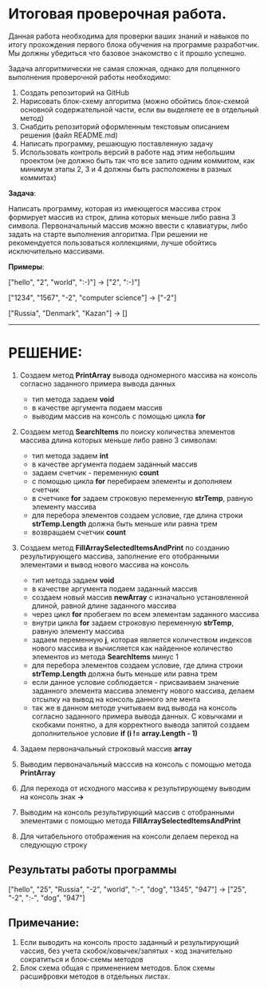 # Итоговая проверочная работа.

Данная работа необходима для проверки ваших знаний и навыков по итогу прохождения первого блока обучения на программе разработчик. Мы должны убедиться что базовое знакомство с it прошло успешно.

Задача алгоритмически не самая сложная, однако для полценного выполнения проверочной работы необходимо:
1. Создать репозиторий на GitHub
2. Нарисовать блок-схему алгоритма (можно обойтись блок-схемой основной содержательной части, если вы выделяете ее в отдельный метод)
3. Снабдить репозиторий оформленным текстовым описанием решения (файл README.md)
4. Написать программу, решающую поставленную задачу
5. Использовать контроль версий в работе над этим небольшим проектом (не должно быть так что все залито одним коммитом, как минимум этапы 2, 3 и 4 должны быть расположены в разных коммитах)

**Задача**: 

Написать программу, которая из имеющегося массива строк формирует массив из строк, длина которых меньше либо равна 3 символа. Первоначальный массив можно ввести с клавиатуры, либо задать на старте выполнения алгоритма. При решении не рекомендуется пользоваться коллекциями, лучше обойтись исключительно массивами.

**Примеры**:

["hello", "2", "world", ":-)"] -> ["2", ":-)"]

["1234", "1567", "-2", "computer science"] -> ["-2"]

["Russia", "Denmark", "Kazan"] -> []

---

# РЕШЕНИЕ:
1. Создаем метод **PrintArray** вывода одномерного массива на консоль согласно заданного примера вывода данных
	+ тип метода задаем **void**
	+ в качестве аргумента подаем массив
	+ выводим массив на консоль с помощью цикла **for**

2. Создаем метод **SearchItems** по поиску количества элементов массива длина которых меньше либо равно 3 символам:
	+ тип метода задаем **int**
	+ в качестве аргумента подаем заданный массив
	+ задаем счетчик - переменную **count**
	+ с помощью цикла **for** перебираем элементы и дополняем счетчик 
	+ в счетчике **for** задаем строковую переменную **strTemp**, равную элементу массива
	+ для перебора элементов создаем условие, где длина строки **strTemp.Length** должна быть меньше или равна трем
	+ возвращаем счетчик **count**

3. Создаем метод **FillArraySelectedItemsAndPrint** по созданию результирующего массива, заполнение его отобранными элементами и вывод нового массива на консоль
	+ тип метода задаем **void**
	+ в качестве аргумента подаем заданный массив
	+ создаем новый массив **newArray** с изначально установленной длиной, равной длине заданного массива
	+ через цикл **for** пробегаем по всем элементам заданного массива 
	+ внутри цикла **for** задаем строковую переменную **strTemp**, равную элементу массива 
	+ задаем переменную **j**, которая является количеством индексов нового массива и вычисляется как найденное количество элементов из метода **SearchItems** минус 1 
	+ для перебора элементов создаем условие, где длина строки **strTemp.Length** должна быть меньше или равна трем
	+ если данное условие соблюдается - присваиваем значение заданного элемента массива  элементу нового массива, делаем отсылку на вывод на консоль данного эле мента
	+ так же в данном методе учитываем вид вывода на консоль согласно заданного примера вывода данных. С ковычками и скобками понятно, а для корректного вывода запятой создаем дополнительное условие **if (i != array.Length - 1)**

4. Задаем первоначальный строковый массив **array** 
5. Выводим первоначальный масссив на консоль с помощью метода **PrintArray** 
6. Для перехода от исходного массива к результирующему выводим на консоль знак **->**
7. Выводим на консоль результирующий массив с отобранными элементами с помощью метода **FillArraySelectedItemsAndPrint**
8. Для читабельного отображения на консоли делаем переход на следующую строку

## Результаты работы программы

["hello", "25", "Russia", "-2", "world", ":-", "dog", "1345", "947"]  ->  ["25", "-2", ":-", "dog", "947"]

## Примечание: 
1. Если выводить на консоль просто заданный  и результирующий vассив, без учета скобок/ковычек/запятых - код значительно сократиться и блок-схемы методов
2. Блок схема общая с применением методов. Блок схемы расшифровки методов в отдельных листах.

